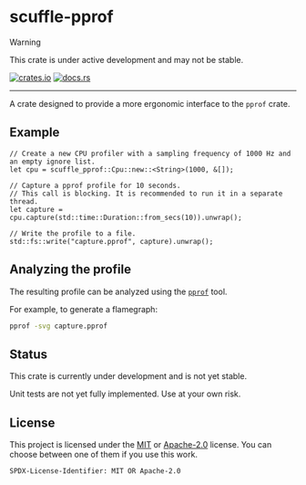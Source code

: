 # scuffle-pprof

> [!WARNING]  
> This crate is under active development and may not be stable.

[![crates.io](https://img.shields.io/crates/v/scuffle-pprof.svg)](https://crates.io/crates/scuffle-pprof) [![docs.rs](https://img.shields.io/docsrs/scuffle-pprof)](https://docs.rs/scuffle-pprof)

---

A crate designed to provide a more ergonomic interface to the `pprof` crate.

## Example

```rust,no_run
// Create a new CPU profiler with a sampling frequency of 1000 Hz and an empty ignore list.
let cpu = scuffle_pprof::Cpu::new::<String>(1000, &[]);

// Capture a pprof profile for 10 seconds.
// This call is blocking. It is recommended to run it in a separate thread.
let capture = cpu.capture(std::time::Duration::from_secs(10)).unwrap();

// Write the profile to a file.
std::fs::write("capture.pprof", capture).unwrap();
```

## Analyzing the profile

The resulting profile can be analyzed using the [`pprof`](https://github.com/google/pprof) tool.

For example, to generate a flamegraph:

```sh
pprof -svg capture.pprof
```

## Status

This crate is currently under development and is not yet stable.

Unit tests are not yet fully implemented. Use at your own risk.

## License

This project is licensed under the [MIT](./LICENSE.MIT) or [Apache-2.0](./LICENSE.Apache-2.0) license.
You can choose between one of them if you use this work.

`SPDX-License-Identifier: MIT OR Apache-2.0`
